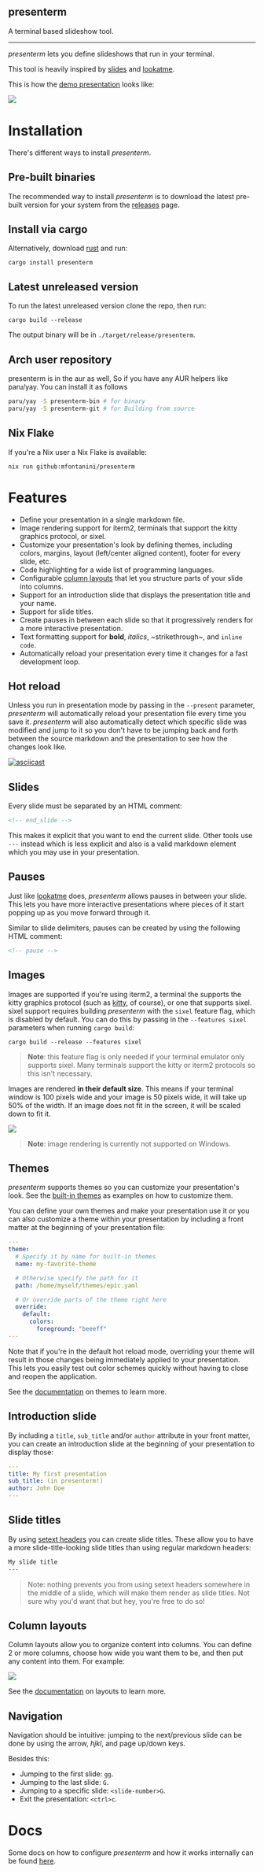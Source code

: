 presenterm
---

A terminal based slideshow tool.

---

_presenterm_ lets you define slideshows that run in your terminal.

This tool is heavily inspired by [slides](https://github.com/maaslalani/slides/) and 
[lookatme](https://github.com/d0c-s4vage/lookatme).

This is how the [demo presentation](examples/demo.md) looks like:

![](assets/demo.gif)

# Installation

There's different ways to install _presenterm_.

## Pre-built binaries

The recommended way to install _presenterm_ is to download the latest pre-built version for 
your system from the [releases](https://github.com/mfontanini/presenterm/releases) page.

## Install via cargo

Alternatively, download [rust](https://www.rust-lang.org/) and run:

```shell
cargo install presenterm
```

## Latest unreleased version

To run the latest unreleased version clone the repo, then run:

```shell
cargo build --release
```

The output binary will be in `./target/release/presenterm`.

## Arch user repository
presenterm is in the aur as well, So if you have any AUR helpers like paru/yay. You can install it as follows

```bash
paru/yay -S presenterm-bin # for binary
paru/yay -S presenterm-git # for Building from source
```

## Nix Flake

If you're a Nix user a Nix Flake is available:

```shell
nix run github:mfontanini/presenterm
```

# Features

* Define your presentation in a single markdown file.
* Image rendering support for iterm2, terminals that support the kitty graphics protocol, or sixel.
* Customize your presentation's look by defining themes, including colors, margins, layout (left/center aligned 
  content), footer for every slide, etc.
* Code highlighting for a wide list of programming languages.
* Configurable [column layouts](/docs/layouts.md) that let you structure parts of your slide into columns.
* Support for an introduction slide that displays the presentation title and your name.
* Support for slide titles.
* Create pauses in between each slide so that it progressively renders for a more interactive presentation.
* Text formatting support for **bold**, _italics_, ~strikethrough~, and `inline code`.
* Automatically reload your presentation every time it changes for a fast development loop.

## Hot reload

Unless you run in presentation mode by passing in the `--present` parameter, _presenterm_ will automatically reload your 
presentation file every time you save it. _presenterm_ will also automatically detect which specific slide was modified 
and jump to it so you don't have to be jumping back and forth between the source markdown and the presentation to see 
how the changes look like.

[![asciicast](https://asciinema.org/a/UTestkjb8M8K2mQgf9rDmzDGA.svg)](https://asciinema.org/a/UTestkjb8M8K2mQgf9rDmzDGA)

## Slides

Every slide must be separated by an HTML comment:

```html
<!-- end_slide -->
```

This makes it explicit that you want to end the current slide. Other tools use `---` instead which is less explicit and 
also is a valid markdown element which you may use in your presentation.

## Pauses

Just like [lookatme](https://github.com/d0c-s4vage/lookatme) does, _presenterm_ allows pauses in between your slide. 
This lets you have more interactive presentations where pieces of it start popping up as you move forward through it.

Similar to slide delimiters, pauses can be created by using the following HTML comment:

```html
<!-- pause -->
```

## Images

Images are supported if you're using iterm2, a terminal the supports the kitty graphics protocol (such as 
[kitty](https://sw.kovidgoyal.net/kitty/), of course), or one that supports sixel. sixel support requires building 
_presenterm_ with the `sixel` feature flag, which is disabled by default. You can do this by passing in the `--features sixel` parameters when running `cargo build`:

```shell
cargo build --release --features sixel
```

> **Note**: this feature flag is only needed if your terminal emulator only supports sixel. Many terminals support the kitty or iterm2 protocols so this isn't necessary.

Images are rendered **in their default size**. This means if your terminal window is 100 pixels wide and your image is 
50 pixels wide, it will take up 50% of the width. If an image does not fit in the screen, it will be scaled down to fit 
it.

![](assets/demo-image.png)

> **Note**: image rendering is currently not supported on Windows.

## Themes

_presenterm_ supports themes so you can customize your presentation's look. See the [built-in themes](themes) as 
examples on how to customize them.

You can define your own themes and make your presentation use it or you can also customize a theme within your 
presentation by including a front matter at the beginning of your presentation file:

```yaml
---
theme:
  # Specify it by name for built-in themes
  name: my-favorite-theme

  # Otherwise specify the path for it
  path: /home/myself/themes/epic.yaml

  # Or override parts of the theme right here
  override:
    default:
      colors:
        foreground: "beeeff"
---
```

Note that if you're in the default hot reload mode, overriding your theme will result in those changes being immediately 
applied to your presentation. This lets you easily test out color schemes quickly without having to close and reopen the 
application.

See the [documentation](/docs/themes.md) on themes to learn more.

## Introduction slide

By including a `title`, `sub_title` and/or `author` attribute in your front matter, you can create an introduction slide 
at the beginning of your presentation to display those:

```yaml
---
title: My first presentation
sub_title: (in presenterm!)
author: John Doe
---
```

## Slide titles

By using [setext headers](https://spec.commonmark.org/0.20/#setext-headers) you can create slide titles. These allow you 
to have a more slide-title-looking slide titles than using regular markdown headers:

```markdown
My slide title
---
```

> Note: nothing prevents you from using setext headers somewhere in the middle of a slide, which will make them render 
> as slide titles. Not sure why you'd want that but hey, you're free to do so!

## Column layouts

Column layouts allow you to organize content into columns. You can define 2 or more columns, choose how wide you want 
them to be, and then put any content into them. For example:

![](/assets/layouts.png)

See the [documentation](/docs/layouts.md) on layouts to learn more.

## Navigation

Navigation should be intuitive: jumping to the next/previous slide can be done by using the arrow, _hjkl_, and page 
up/down keys.

Besides this:

* Jumping to the first slide: `gg`.
* Jumping to the last slide: `G`.
* Jumping to a specific slide: `<slide-number>G`.
* Exit the presentation: `<ctrl>c`.

# Docs

Some docs on how to configure _presenterm_ and how it works internally can be found [here](docs/README.md).
